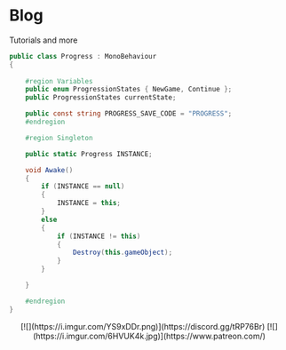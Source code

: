# Blog
Tutorials and more

```cs
public class Progress : MonoBehaviour
{
    
    #region Variables
    public enum ProgressionStates { NewGame, Continue };
    public ProgressionStates currentState;

    public const string PROGRESS_SAVE_CODE = "PROGRESS";
    #endregion

    #region Singleton

    public static Progress INSTANCE;

    void Awake()
    {
        if (INSTANCE == null)
        {
            INSTANCE = this;
        }
        else
        {
            if (INSTANCE != this)
            {
                Destroy(this.gameObject);
            }
        }

    }

    #endregion
}
```
<p style="text-align: center;">[![](https://i.imgur.com/YS9xDDr.png)](https://discord.gg/tRP76Br)   [![](https://i.imgur.com/6HVUK4k.jpg)](https://www.patreon.com/)</p>
